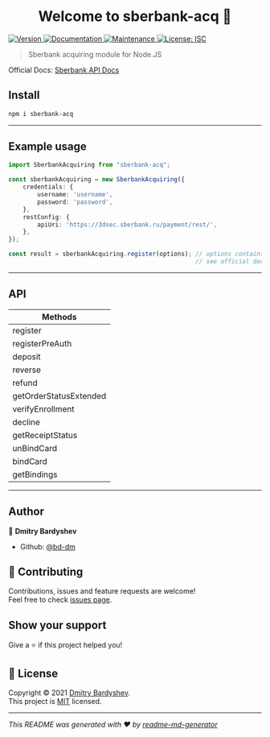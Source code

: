 <h1 align="center">Welcome to sberbank-acq 👋</h1>
<p>
  <a href="https://www.npmjs.com/package/sberbank-acq" target="_blank">
    <img alt="Version" src="https://img.shields.io/npm/v/sberbank-acq.svg">
  </a>
  <a href="https://github.com/bd-dm/sberbank-acq#readme" target="_blank">
    <img alt="Documentation" src="https://img.shields.io/badge/documentation-yes-brightgreen.svg" />
  </a>
  <a href="https://github.com/bd-dm/sberbank-acq/graphs/commit-activity" target="_blank">
    <img alt="Maintenance" src="https://img.shields.io/badge/Maintained%3F-yes-green.svg" />
  </a>
  <a href="https://github.com/bd-dm/sberbank-acq/blob/master/LICENSE" target="_blank">
    <img alt="License: ISC" src="https://img.shields.io/github/license/bd-dm/sberbank-acq" />
  </a>
</p>

> Sberbank acquiring module for Node.JS

Official Docs: [Sberbank API Docs](https://securepayments.sberbank.ru/wiki/doku.php/integration:api:rest:start)
## Install

```sh
npm i sberbank-acq
```
---
## Example usage
```typescript
import SberbankAcquiring from "sberbank-acq";

const sberbankAcquiring = new SberbankAcquiring({
    credentials: {
        username: 'username',
        password: 'password',
    },
    restConfig: {
        apiUri: 'https://3dsec.sberbank.ru/payment/rest/',
    },
});

const result = sberbankAcquiring.register(options); // options contains request properties, ex.: orderNumber, amount, etc.
                                                    // see official docs for details of specific request
```
---

## API
| Methods                                                            |
| -----------------------------------------------------------------  |
| register                                                           |
| registerPreAuth                                                    |
| deposit                                                            |
| reverse                                                            |
| refund                                                             |
| getOrderStatusExtended                                             |
| verifyEnrollment                                                   |
| decline                                                            |
| getReceiptStatus                                                   |
| unBindCard                                                         |
| bindCard                                                           |
| getBindings                                                        |
---

## Author

👤 **Dmitry Bardyshev**

* Github: [@bd-dm](https://github.com/bd-dm)

## 🤝 Contributing

Contributions, issues and feature requests are welcome!<br />Feel free to check [issues page](https://github.com/bd-dm/sberbank-acq/issues).

## Show your support

Give a ⭐️ if this project helped you!

## 📝 License

Copyright © 2021 [Dmitry Bardyshev](https://github.com/bd-dm).<br />
This project is [MIT](https://github.com/bd-dm/sberbank-acq/blob/master/LICENSE) licensed.

***
_This README was generated with ❤️ by [readme-md-generator](https://github.com/kefranabg/readme-md-generator)_
